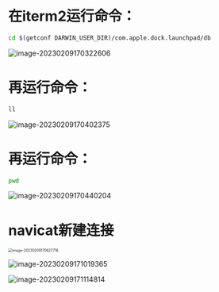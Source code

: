 # 在iterm2运行命令：

```bash
cd $(getconf DARWIN_USER_DIR)/com.apple.dock.launchpad/db
```

![image-20230209170322606](image-20230209170322606.png)

# 再运行命令：

```bash
ll
```

![image-20230209170402375](image-20230209170402375.png)

# 再运行命令：

```bash
pwd
```

![image-20230209170440204](image-20230209170440204.png)

# navicat新建连接

<img src="/Users/zhangqinzhong/Documents/typora/mac/images//image-20230209170627716.png" alt="image-20230209170627716" style="zoom:50%;" />

![image-20230209171019365](image-20230209171019365.png)

![image-20230209171114814](image-20230209171114814.png)